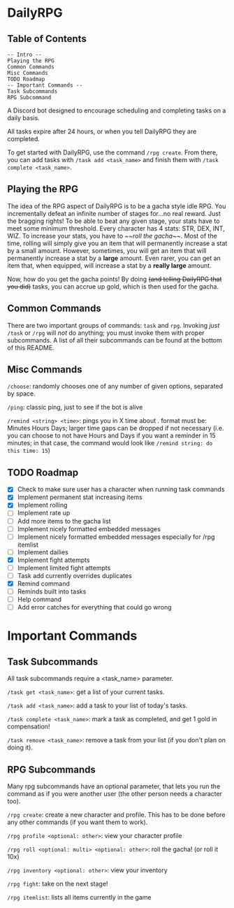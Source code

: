# DailyRPG

## Table of Contents

```
-- Intro --
Playing the RPG
Common Commands
Misc Commands
TODO Roadmap
-- Important Commands --
Task Subcommands
RPG Subcommand
```

A Discord bot designed to encourage scheduling and completing tasks on a daily basis.

All tasks expire after 24 hours, or when you tell DailyRPG they are completed.

To get started with DailyRPG, use the command `/rpg create`. From there, you can add tasks with `/task add <task_name>` and finish them with `/task complete <task_name>`.

## Playing the RPG

The idea of the RPG aspect of DailyRPG is to be a gacha style idle RPG. You incrementally defeat an infinite number of stages for...no real reward. Just the bragging rights! To be able to beat any given stage, your stats have to meet some minimum threshold. Every character has 4 stats: STR, DEX, INT, WIZ. To increase your stats, you have to _\~\~roll the gacha\~\~_. Most of the time, rolling will simply give you an item that will permanently increase a stat by a small amount. However, sometimes, you will get an item that will permanently increase a stat by a **large** amount. Even rarer, you can get an item that, when equipped, will increase a stat by a **really large** amount.

Now, how do you get the gacha points! By doing ~~(and telling DailyRPG that you did)~~ tasks, you can accrue up gold, which is then used for the gacha.

## Common Commands

There are two important groups of commands: `task` and `rpg`. Invoking _just_ `/task` or `/rpg` will _not_ do anything; you must invoke them with proper subcommands. A list of all their subcommands can be found at the bottom of this README.

## Misc Commands

`/choose`: randomly chooses one of any number of given options, separated by space.

`/ping`: classic ping, just to see if the bot is alive

`/remind <string> <time>`: pings you in X time about <reminder>. <time> format must be: Minutes Hours Days; larger time gaps can be dropped if not necessary (i.e. you can choose to not have Hours and Days if you want a reminder in 15 minutes; in that case, the command would look like `/remind string: do this time: 15`)

## TODO Roadmap

- [x] Check to make sure user has a character when running task commands
- [x] Implement permanent stat increasing items
- [x] Implement rolling
- [ ] Implement rate up
- [ ] Add more items to the gacha list
- [ ] Implement nicely formatted embedded messages
- [ ] Implement nicely formatted embedded messages especially for /rpg itemlist
- [ ] Implement dailies
- [x] Implement fight attempts
- [ ] Implement limited fight attempts
- [ ] Task add currently overrides duplicates
- [x] Remind command
- [ ] Reminds built into tasks
- [ ] Help command
- [ ] Add error catches for everything that could go wrong

# Important Commands

## Task Subcommands

All task subcommands require a <task_name> parameter.

`/task get <task_name>`: get a list of your current tasks.

`/task add <task_name>`: add a task to your list of today's tasks.

`/task complete <task_name>`: mark a task as completed, and get 1 gold in compensation!

`/task remove <task_name>`: remove a task from your list (if you don't plan on doing it).

## RPG Subcommands

Many rpg subcommands have an optional <other> parameter, that lets you run the command as if you were another user (the other person needs a character too).

`/rpg create`: create a new character and profile. This has to be done before any other commands (if you want them to work).

`/rpg profile <optional: other>`: view your character profile

`/rpg roll <optional: multi> <optional: other>`: roll the gacha! (or roll it 10x)

`/rpg inventory <optional: other>`: view your inventory

`/rpg fight`: take on the next stage!

`/rpg itemlist`: lists all items currently in the game
